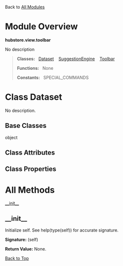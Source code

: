 Back to [All Modules](https://github.com/pyrustic/hubstore/blob/master/docs/modules/README.md#readme)

# Module Overview

**hubstore.view.toolbar**
 
No description

> **Classes:** &nbsp; [Dataset](https://github.com/pyrustic/hubstore/blob/master/docs/modules/content/hubstore.view.toolbar/content/classes/Dataset.md#class-dataset) &nbsp;&nbsp; [SuggestionEngine](https://github.com/pyrustic/hubstore/blob/master/docs/modules/content/hubstore.view.toolbar/content/classes/SuggestionEngine.md#class-suggestionengine) &nbsp;&nbsp; [Toolbar](https://github.com/pyrustic/hubstore/blob/master/docs/modules/content/hubstore.view.toolbar/content/classes/Toolbar.md#class-toolbar)
>
> **Functions:** &nbsp; None
>
> **Constants:** &nbsp; SPECIAL_COMMANDS

# Class Dataset
No description.

## Base Classes
object

## Class Attributes


## Class Properties


# All Methods
[\_\_init\_\_](#__init__)

## \_\_init\_\_
Initialize self.  See help(type(self)) for accurate signature.



**Signature:** (self)





**Return Value:** None.

[Back to Top](#module-overview)



